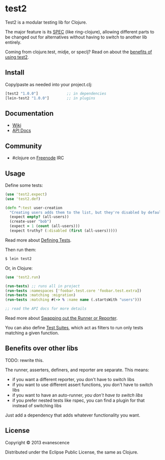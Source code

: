 # test2

Test2 is a modular testing lib for Clojure.

The major feature is its [SPEC](SPEC.md) (like ring-clojure), allowing different parts to be changed out for alternatives without having to switch to another lib entirely.

Coming from clojure.test, midje, or speclj? Read on about the [benefits of using test2](#benefits-over-other-libs).

## Install

Copy/paste as needed into your project.clj:

```clojure
[test2 "1.0.0"]             ;; in dependencies
[lein-test2 "1.0.0"]        ;; in plugins
```

## Documentation

* [Wiki](https://github.com/evanescence/test2/wiki)
* [API Docs](http://evanescence.github.com/test2)

## Community

* #clojure on [Freenode](http://freenode.net/) IRC

## Usage

Define some tests:

```clojure
(use 'test2.expect)
(use 'test2.def)

(defn ^:test user-creation
  "Creating users adds them to the list, but they're disabled by default." []
  (expect empty? (all-users))
  (create-user "bob")
  (expect = 1 (count (all-users)))
  (expect truthy? (:disabled (first (all-users)))))
```

Read more about [Defining Tests](../../wiki/Home#defining-tests).

Then run them:

```bash
$ lein test2
```

Or, in Clojure:

```clojure
(use 'test2.run)

(run-tests) ;; runs all in project
(run-tests :namespaces ['foobar.test.core 'foobar.test.extra])
(run-tests :matching :migration)
(run-tests :matching #(-> % :name name (.startsWith "users")))

;; read the API docs for more details
```

Read more about [Swapping out the Runner or Reporter](../../wiki/Home#swapping-out-the-runner-or-reporter).

You can also define [Test Suites](../../wiki/Home#test-suites), which act as filters to run only tests matching a given function.

## Benefits over other libs

TODO: rewrite this.

The runner, asserters, definers, and reporter are separate. This means:

* if you want a different reporter, you don't have to switch libs
* if you want to use different assert functions, you don't have to switch libs
* if you want to have an auto-runner, *you don't have to switch libs*
* if you prefer nested tests like rspec, you can find a plugin for that instead of switching libs

Just add a dependency that adds whatever functionality you want.





## License

Copyright © 2013 evanescence

Distributed under the Eclipse Public License, the same as Clojure.
